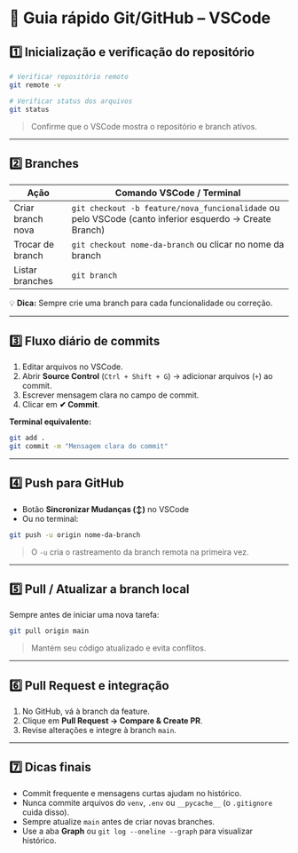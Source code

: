 # 📝 Guia rápido Git/GitHub – VSCode

## 1️⃣ Inicialização e verificação do repositório

```bash
# Verificar repositório remoto
git remote -v

# Verificar status dos arquivos
git status
```

> Confirme que o VSCode mostra o repositório e branch ativos.

---

## 2️⃣ Branches

| Ação | Comando VSCode / Terminal |
|------|---------------------------|
| Criar branch nova | `git checkout -b feature/nova_funcionalidade` ou pelo VSCode (canto inferior esquerdo → Create Branch) |
| Trocar de branch | `git checkout nome-da-branch` ou clicar no nome da branch |
| Listar branches | `git branch` |

💡 **Dica:** Sempre crie uma branch para cada funcionalidade ou correção.

---

## 3️⃣ Fluxo diário de commits

1. Editar arquivos no VSCode.
2. Abrir **Source Control** (`Ctrl + Shift + G`) → adicionar arquivos (`+`) ao commit.
3. Escrever mensagem clara no campo de commit.
4. Clicar em **✔ Commit**.

**Terminal equivalente:**

```bash
git add .
git commit -m "Mensagem clara do commit"
```

---

## 4️⃣ Push para GitHub

- Botão **Sincronizar Mudanças (↕)** no VSCode  
- Ou no terminal:

```bash
git push -u origin nome-da-branch
```

> O `-u` cria o rastreamento da branch remota na primeira vez.

---

## 5️⃣ Pull / Atualizar a branch local

Sempre antes de iniciar uma nova tarefa:

```bash
git pull origin main
```

> Mantém seu código atualizado e evita conflitos.

---

## 6️⃣ Pull Request e integração

1. No GitHub, vá à branch da feature.  
2. Clique em **Pull Request → Compare & Create PR**.  
3. Revise alterações e integre à branch `main`.  

---

## 7️⃣ Dicas finais

- Commit frequente e mensagens curtas ajudam no histórico.  
- Nunca commite arquivos do `venv`, `.env` ou `__pycache__` (o `.gitignore` cuida disso).  
- Sempre atualize `main` antes de criar novas branches.  
- Use a aba **Graph** ou `git log --oneline --graph` para visualizar histórico.
